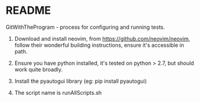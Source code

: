 # README
GitWithTheProgram - process for configuring and running tests.

1) Download and install neovim, from https://github.com/neovim/neovim, follow their wonderful
building instructions, ensure it's accessible in path.

2) Ensure you have python installed, it's tested on python > 2.7, but should work quite broadly.

3) Install the pyautogui library (eg: pip install pyautogui)

4) The script name is runAllScripts.sh
